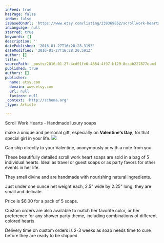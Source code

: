 ```yaml
---
inFeed: true
hasPage: false
inNav: false
isBasedOnUrl: 'https://www.etsy.com/listing/239369852/scrollwork-hearts-handmade-soaps-for?ref=shop_home_active_10'
inLanguage: null
starred: true
keywords: []
description: ''
datePublished: '2016-01-27T16:28:28.319Z'
dateModified: '2016-01-27T16:28:20.591Z'
author: []
title: ''
sourcePath: _posts/2016-01-27-4cd01fe6-4854-4f97-bf29-8ccab227877c.md
published: true
authors: []
publisher:
  name: etsy.com
  domain: www.etsy.com
  url: null
  favicon: null
_context: 'http://schema.org'
_type: Article

---
```

Scroll Work Hearts - Handmade luxury soaps 

make a unique and personal gift, especially on **Valentine's Day**, for that special girl in your life.
![](https://img1.etsystatic.com/069/0/11348819/il_570xN.806903281_p9ix.jpg)

Can ship directly to your Valentine, anonymously or with a note from you.

These beautifully detailed scroll work heart soaps are sold in a bag of 5 individual hearts. Ideal as travel or guest soaps or as party favors for other events in her life.

They smell divine and are handmade with nourishing natural ingredients.

Just under one ounce net weight each, 2.5" wide by 2.25" long, they are small and delicate. 

Price is $6.00 for a pack of 5 soaps.

Custom orders are also available to match her favorite color, or her preference for any shower party theme, including combinations of different colored hearts.

Delivery time on custom orders is 2-3 weeks as soap needs time to cure before they are ready to be shipped.